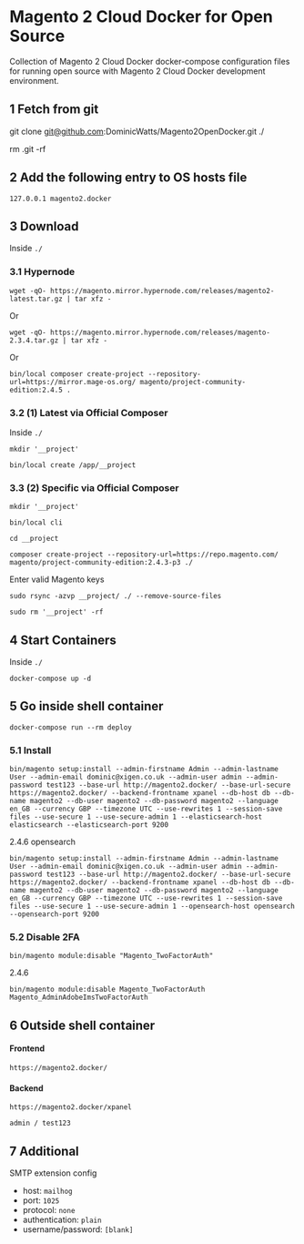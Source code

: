 # Magento 2 Cloud Docker for Open Source

Collection of Magento 2 Cloud Docker docker-compose configuration files for running open source with Magento 2 Cloud Docker development environment.

## 1 Fetch from git

git clone git@github.com:DominicWatts/Magento2OpenDocker.git ./

rm .git -rf

## 2 Add the following entry to OS hosts file

    127.0.0.1 magento2.docker

## 3 Download

Inside `./`

### 3.1 Hypernode

    wget -qO- https://magento.mirror.hypernode.com/releases/magento2-latest.tar.gz | tar xfz -

Or

    wget -qO- https://magento.mirror.hypernode.com/releases/magento-2.3.4.tar.gz | tar xfz -
    
Or

    bin/local composer create-project --repository-url=https://mirror.mage-os.org/ magento/project-community-edition:2.4.5 .


### 3.2 (1) Latest via Official Composer

Inside `./`

    mkdir '__project'
    
    bin/local create /app/__project
    
### 3.3 (2) Specific via Official Composer

    mkdir '__project'
    
    bin/local cli
    
    cd __project
    
    composer create-project --repository-url=https://repo.magento.com/ magento/project-community-edition:2.4.3-p3 ./
 
Enter valid Magento keys

    sudo rsync -azvp __project/ ./ --remove-source-files
    
    sudo rm '__project' -rf

## 4 Start Containers

Inside `./`

    docker-compose up -d

## 5 Go inside shell container

    docker-compose run --rm deploy

### 5.1 Install

    bin/magento setup:install --admin-firstname Admin --admin-lastname User --admin-email dominic@xigen.co.uk --admin-user admin --admin-password test123 --base-url http://magento2.docker/ --base-url-secure https://magento2.docker/ --backend-frontname xpanel --db-host db --db-name magento2 --db-user magento2 --db-password magento2 --language en_GB --currency GBP --timezone UTC --use-rewrites 1 --session-save files --use-secure 1 --use-secure-admin 1 --elasticsearch-host elasticsearch --elasticsearch-port 9200
    
2.4.6 opensearch

    bin/magento setup:install --admin-firstname Admin --admin-lastname User --admin-email dominic@xigen.co.uk --admin-user admin --admin-password test123 --base-url http://magento2.docker/ --base-url-secure https://magento2.docker/ --backend-frontname xpanel --db-host db --db-name magento2 --db-user magento2 --db-password magento2 --language en_GB --currency GBP --timezone UTC --use-rewrites 1 --session-save files --use-secure 1 --use-secure-admin 1 --opensearch-host opensearch --opensearch-port 9200

### 5.2 Disable 2FA

    bin/magento module:disable "Magento_TwoFactorAuth"
    
2.4.6

    bin/magento module:disable Magento_TwoFactorAuth Magento_AdminAdobeImsTwoFactorAuth

## 6 Outside shell container

#### Frontend

    https://magento2.docker/

#### Backend

    https://magento2.docker/xpanel

    admin / test123

## 7 Additional

SMTP extension config

  - host: `mailhog`
  - port: `1025`
  - protocol: `none`
  - authentication: `plain`
  - username/password: `[blank]`
